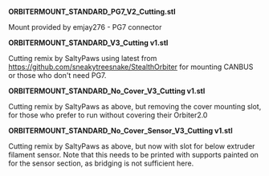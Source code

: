 **ORBITERMOUNT_STANDARD_PG7_V2_Cutting.stl**

Mount provided by emjay276 - PG7 connector

**ORBITERMOUNT_STANDARD_V3_Cutting v1.stl**

Cutting remix by SaltyPaws using latest from https://github.com/sneakytreesnake/StealthOrbiter for mounting CANBUS or those who don't need PG7.

**ORBITERMOUNT_STANDARD_No_Cover_V3_Cutting v1.stl**

Cutting remix by SaltyPaws as above, but removing the cover mounting slot, for those who prefer to run without covering their Orbiter2.0

**ORBITERMOUNT_STANDARD_No_Cover_Sensor_V3_Cutting v1.stl**

Cutting remix by SaltyPaws as above, but now with slot for below extruder filament sensor. Note that this needs to be printed with supports painted on for the sensor section, as bridging is not sufficient here.
